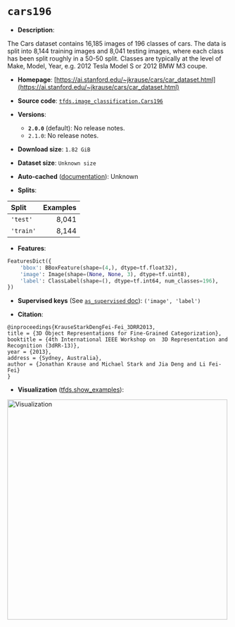 <div itemscope itemtype="http://schema.org/Dataset">
  <div itemscope itemprop="includedInDataCatalog" itemtype="http://schema.org/DataCatalog">
    <meta itemprop="name" content="TensorFlow Datasets" />
  </div>

  <meta itemprop="name" content="cars196" />
  <meta itemprop="description" content="The Cars dataset contains 16,185 images of 196 classes of cars. The data is split into 8,144 training images and 8,041 testing images, where each class has been split roughly in a 50-50 split. Classes are typically at the level of Make, Model, Year, e.g. 2012 Tesla Model S or 2012 BMW M3 coupe.&#10;&#10;To use this dataset:&#10;&#10;```python&#10;import tensorflow_datasets as tfds&#10;&#10;ds = tfds.load(&#x27;cars196&#x27;, split=&#x27;train&#x27;)&#10;for ex in ds.take(4):&#10;  print(ex)&#10;```&#10;&#10;See [the guide](https://www.tensorflow.org/datasets/overview) for more&#10;informations on [tensorflow_datasets](https://www.tensorflow.org/datasets).&#10;&#10;&lt;img src=&quot;https://storage.googleapis.com/tfds-data/visualization/cars196-2.0.0.png&quot; alt=&quot;Visualization&quot; width=&quot;500px&quot;&gt;&#10;&#10;" />
  <meta itemprop="url" content="https://www.tensorflow.org/datasets/catalog/cars196" />
  <meta itemprop="sameAs" content="https://ai.stanford.edu/~jkrause/cars/car_dataset.html" />
  <meta itemprop="citation" content="@inproceedings{KrauseStarkDengFei-Fei_3DRR2013,&#10;title = {3D Object Representations for Fine-Grained Categorization},&#10;booktitle = {4th International IEEE Workshop on  3D Representation and Recognition (3dRR-13)},&#10;year = {2013},&#10;address = {Sydney, Australia},&#10;author = {Jonathan Krause and Michael Stark and Jia Deng and Li Fei-Fei}&#10;}" />
</div>

# `cars196`

*   **Description**:

The Cars dataset contains 16,185 images of 196 classes of cars. The data is
split into 8,144 training images and 8,041 testing images, where each class has
been split roughly in a 50-50 split. Classes are typically at the level of Make,
Model, Year, e.g. 2012 Tesla Model S or 2012 BMW M3 coupe.

*   **Homepage**:
    [https://ai.stanford.edu/~jkrause/cars/car_dataset.html](https://ai.stanford.edu/~jkrause/cars/car_dataset.html)

*   **Source code**:
    [`tfds.image_classification.Cars196`](https://github.com/tensorflow/datasets/tree/master/tensorflow_datasets/image_classification/cars196.py)

*   **Versions**:

    *   **`2.0.0`** (default): No release notes.
    *   `2.1.0`: No release notes.

*   **Download size**: `1.82 GiB`

*   **Dataset size**: `Unknown size`

*   **Auto-cached**
    ([documentation](https://www.tensorflow.org/datasets/performances#auto-caching)):
    Unknown

*   **Splits**:

Split     | Examples
:-------- | -------:
`'test'`  | 8,041
`'train'` | 8,144

*   **Features**:

```python
FeaturesDict({
    'bbox': BBoxFeature(shape=(4,), dtype=tf.float32),
    'image': Image(shape=(None, None, 3), dtype=tf.uint8),
    'label': ClassLabel(shape=(), dtype=tf.int64, num_classes=196),
})
```

*   **Supervised keys** (See
    [`as_supervised` doc](https://www.tensorflow.org/datasets/api_docs/python/tfds/load#args)):
    `('image', 'label')`

*   **Citation**:

```
@inproceedings{KrauseStarkDengFei-Fei_3DRR2013,
title = {3D Object Representations for Fine-Grained Categorization},
booktitle = {4th International IEEE Workshop on  3D Representation and Recognition (3dRR-13)},
year = {2013},
address = {Sydney, Australia},
author = {Jonathan Krause and Michael Stark and Jia Deng and Li Fei-Fei}
}
```

*   **Visualization**
    ([tfds.show_examples](https://www.tensorflow.org/datasets/api_docs/python/tfds/visualization/show_examples)):

<img src="https://storage.googleapis.com/tfds-data/visualization/cars196-2.0.0.png" alt="Visualization" width="500px">
